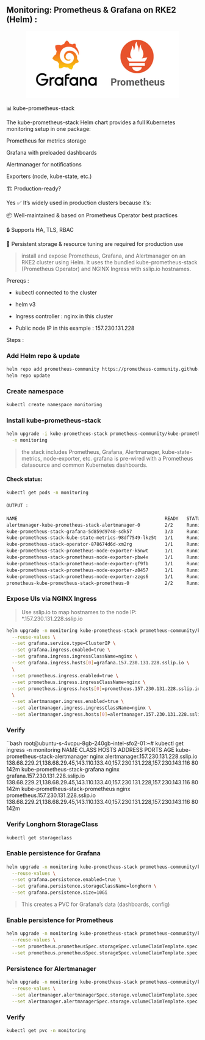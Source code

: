 ## Monitoring: Prometheus & Grafana on RKE2 (Helm) :

</p>
<p align="center">
<img src="https://github.com/ablaamim/Kubernetes-RKE2/blob/main/imgs/grafana-prometheus.webp" width="400">
</p>


📊 kube-prometheus-stack

The kube-prometheus-stack Helm chart provides a full Kubernetes monitoring setup in one package:

Prometheus for metrics storage

Grafana with preloaded dashboards

Alertmanager for notifications

Exporters (node, kube-state, etc.)

🏗️ Production-ready?

Yes ✅ It’s widely used in production clusters because it’s:

📦 Well-maintained & based on Prometheus Operator best practices

🔒 Supports HA, TLS, RBAC

💾 Persistent storage & resource tuning are required for production use

> install and expose Prometheus, Grafana, and Alertmanager on an RKE2 cluster using Helm. It uses the bundled kube-prometheus-stack (Prometheus Operator) and NGINX Ingress with sslip.io hostnames.

Prereqs :

* kubectl connected to the cluster

* helm v3

* Ingress controller : nginx in this cluster

* Public node IP in this example : 157.230.131.228

Steps :

### Add Helm repo & update

```bash
helm repo add prometheus-community https://prometheus-community.github.io/helm-charts
helm repo update
```

### Create namespace

```bash
kubectl create namespace monitoring
```

### Install kube-prometheus-stack

```bash
helm upgrade -i kube-prometheus-stack prometheus-community/kube-prometheus-stack \
  -n monitoring
```

> the stack includes Prometheus, Grafana, Alertmanager, kube-state-metrics, node-exporter, etc.
> grafana is pre-wired with a Prometheus datasource and common Kubernetes dashboards.

#### Check status:

```bash
kubectl get pods -n monitoring

OUTPUT :

NAME                                                      READY   STATUS    RESTARTS   AGE
alertmanager-kube-prometheus-stack-alertmanager-0         2/2     Running   0          140m
kube-prometheus-stack-grafana-5d859d9748-sdk57            3/3     Running   0          140m
kube-prometheus-stack-kube-state-metrics-98df7549-lkz5t   1/1     Running   0          150m
kube-prometheus-stack-operator-878674d6d-xm2rg            1/1     Running   0          150m
kube-prometheus-stack-prometheus-node-exporter-k5nwt      1/1     Running   0          150m
kube-prometheus-stack-prometheus-node-exporter-pbw4x      1/1     Running   0          150m
kube-prometheus-stack-prometheus-node-exporter-qf9fb      1/1     Running   0          150m
kube-prometheus-stack-prometheus-node-exporter-z8457      1/1     Running   0          150m
kube-prometheus-stack-prometheus-node-exporter-zzgs6      1/1     Running   0          150m
prometheus-kube-prometheus-stack-prometheus-0             2/2     Running   0          140m
```

### Expose UIs via NGINX Ingress

> Use sslip.io to map hostnames to the node IP: *.157.230.131.228.sslip.io

```bash
helm upgrade -n monitoring kube-prometheus-stack prometheus-community/kube-prometheus-stack \
  --reuse-values \
  --set grafana.service.type=ClusterIP \
  --set grafana.ingress.enabled=true \
  --set grafana.ingress.ingressClassName=nginx \
  --set grafana.ingress.hosts[0]=grafana.157.230.131.228.sslip.io \
  \
  --set prometheus.ingress.enabled=true \
  --set prometheus.ingress.ingressClassName=nginx \
  --set prometheus.ingress.hosts[0]=prometheus.157.230.131.228.sslip.io \
  \
  --set alertmanager.ingress.enabled=true \
  --set alertmanager.ingress.ingressClassName=nginx \
  --set alertmanager.ingress.hosts[0]=alertmanager.157.230.131.228.sslip.io
```

### Verify

``bash
root@ubuntu-s-4vcpu-8gb-240gb-intel-sfo2-01:~# kubectl get ingress -n monitoring
NAME                                 CLASS   HOSTS                                   ADDRESS                                                                     PORTS   AGE
kube-prometheus-stack-alertmanager   nginx   alertmanager.157.230.131.228.sslip.io   138.68.229.21,138.68.29.45,143.110.133.40,157.230.131.228,157.230.143.116   80      142m
kube-prometheus-stack-grafana        nginx   grafana.157.230.131.228.sslip.io        138.68.229.21,138.68.29.45,143.110.133.40,157.230.131.228,157.230.143.116   80      142m
kube-prometheus-stack-prometheus     nginx   prometheus.157.230.131.228.sslip.io     138.68.229.21,138.68.29.45,143.110.133.40,157.230.131.228,157.230.143.116   80      142m

### Verify Longhorn StorageClass

```bash
kubectl get storageclass
```

### Enable persistence for Grafana

```bash
helm upgrade -n monitoring kube-prometheus-stack prometheus-community/kube-prometheus-stack \
  --reuse-values \
  --set grafana.persistence.enabled=true \
  --set grafana.persistence.storageClassName=longhorn \
  --set grafana.persistence.size=10Gi
```

> This creates a PVC for Grafana’s data (dashboards, config)

### Enable persistence for Prometheus

```bash
helm upgrade -n monitoring kube-prometheus-stack prometheus-community/kube-prometheus-stack \
  --reuse-values \
  --set prometheus.prometheusSpec.storageSpec.volumeClaimTemplate.spec.storageClassName=longhorn \
  --set prometheus.prometheusSpec.storageSpec.volumeClaimTemplate.spec.resources.requests.storage=10Gi
```

### Persistence for Alertmanager

```bash
helm upgrade -n monitoring kube-prometheus-stack prometheus-community/kube-prometheus-stack \
  --reuse-values \
  --set alertmanager.alertmanagerSpec.storage.volumeClaimTemplate.spec.storageClassName=longhorn \
  --set alertmanager.alertmanagerSpec.storage.volumeClaimTemplate.spec.resources.requests.storage=5Gi
```

### Verify

```bash
kubectl get pvc -n monitoring
```
